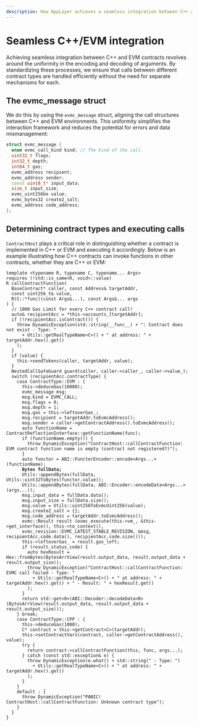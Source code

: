 ```yaml
---
description: How AppLayer achieves a seamless integration between C++ and EVM contracts.
---
```


# Seamless C++/EVM integration

Achieving seamless integration between C++ and EVM contracts revolves around the uniformity in the encoding and decoding of arguments. By standardizing these processes, we ensure that calls between different contract types are handled efficiently without the need for separate mechanisms for each.

## The evmc\_message struct

We do this by using the `evmc_message` struct, aligning the call structures between C++ and EVM environments. This uniformity simplifies the interaction framework and reduces the potential for errors and data mismanagement:

```cpp
struct evmc_message {
  enum evmc_call_kind kind; // The kind of the call.
  uint32_t flags;
  int32_t depth;
  int64_t gas;
  evmc_address recipient;
  evmc_address sender;
  const uint8_t* input_data;
  size_t input_size;
  evmc_uint256be value;
  evmc_bytes32 create2_salt;
  evmc_address code_address;
};
```

## Determining contract types and executing calls

`ContractHost` plays a critical role in distinguishing whether a contract is implemented in C++ or EVM and executing it accordingly. Below is an example illustrating how C++ contracts can invoke functions in other contracts, whether they are C++ or EVM:

<pre class="language-cpp"><code class="lang-cpp">template &#x3C;typename R, typename C, typename... Args>
requires (!std::is_same&#x3C;R, void>::value)
R callContractFunction(
  BaseContract* caller, const Address&#x26; targetAddr,
  const uint256_t&#x26; value,
  R(C::*func)(const Args&#x26;...), const Args&#x26;... args
) {
  // 1000 Gas Limit for every C++ contract call!
  auto&#x26; recipientAcc = *this->accounts_[targetAddr];
  if (!recipientAcc.isContract()) {
    throw DynamicException(std::string(__func__) + ": Contract does not exist - Type: "
      + Utils::getRealTypeName&#x3C;C>() + " at address: " + targetAddr.hex().get()
    );
  }
  if (value) {
    this->sendTokens(caller, targetAddr, value);
  }
  NestedCallSafeGuard guard(caller, caller->caller_, caller->value_);
  switch (recipientAcc.contractType) {
    case ContractType::EVM : {
      this->deduceGas(10000);
      evmc_message msg;
      msg.kind = EVMC_CALL;
      msg.flags = 0;
      msg.depth = 1;
      msg.gas = this->leftoverGas_;
      msg.recipient = targetAddr.toEvmcAddress();
      msg.sender = caller->getContractAddress().toEvmcAddress();
      auto functionName = ContractReflectionInterface::getFunctionName(func);
      if (functionName.empty()) {
        throw DynamicException("ContractHost::callContractFunction: EVM contract function name is empty (contract not registered?)");
      }
      auto functor = ABI::FunctorEncoder::encode&#x3C;Args...>(functionName);
<strong>      Bytes fullData;
</strong>      Utils::appendBytes(fullData, Utils::uint32ToBytes(functor.value));
      Utils::appendBytes(fullData, ABI::Encoder::encodeData&#x3C;Args...>(args...));
      msg.input_data = fullData.data();
      msg.input_size = fullData.size();
      msg.value = Utils::uint256ToEvmcUint256(value);
      msg.create2_salt = {};
      msg.code_address = targetAddr.toEvmcAddress();
      evmc::Result result (evmc_execute(this->vm_, &#x26;this->get_interface(), this->to_context(),
      evmc_revision::EVMC_LATEST_STABLE_REVISION, &#x26;msg, recipientAcc.code.data(), recipientAcc.code.size()));
      this->leftoverGas_ = result.gas_left;
      if (result.status_code) {
        auto hexResult = Hex::fromBytes(BytesArrView(result.output_data, result.output_data + result.output_size));
        throw DynamicException("ContractHost::callContractFunction: EVMC call failed - Type: "
          + Utils::getRealTypeName&#x3C;C>() + " at address: " + targetAddr.hex().get() + " - Result: " + hexResult.get()
        );
      }
      return std::get&#x3C;0>(ABI::Decoder::decodeData&#x3C;R>(BytesArrView(result.output_data, result.output_data + result.output_size)));
    } break;
    case ContractType::CPP : {
      this->deduceGas(1000);
      C* contract = this->getContract&#x3C;C>(targetAddr);
      this->setContractVars(contract, caller->getContractAddress(), value);
      try {
        return contract->callContractFunction(this, func, args...);
      } catch (const std::exception&#x26; e) {
        throw DynamicException(e.what() + std::string(" - Type: ")
          + Utils::getRealTypeName&#x3C;C>() + " at address: " + targetAddr.hex().get()
        );
      }
    }
    default : {
      throw DynamicException("PANIC! ContractHost::callContractFunction: Unknown contract type");
    }
  }
}
</code></pre>
